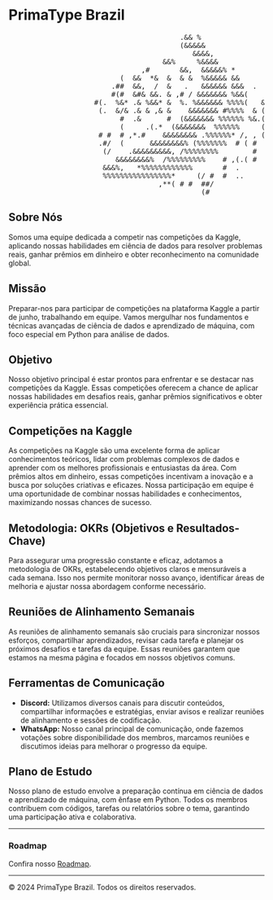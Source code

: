# PrimaType Brazil

<pre>
                                        .&& %
                                        (&&&&&
                                           &&&&,
                                    &&%     %&&&&
                               ,#       &&,  &&&&&% *
                          (  &&  *&  &  & &  %&&&&& &&
                        .##  &&,  /  &   .   &&&&&& &&&  .
                        #(#  &#& &&. & ,# / &&&&&&& %&&(
                    #(.  %&* .& %&&* &  %. %&&&&&& %%%%(   &(
                     (.  &/& .& & ,& &    &&&&&&& #%%%%  & (,
                          #  .&      #  (&&&&&&& %%%%%% %&.(.
                          (     .(.*  (&&&&&&&  %%%%%%     (,
                     # #  # ,*.#    &&&&&&&& .%%%%%%* /, , (.
                     .#/  (      &&&&&&&&% (%%%%%%%  # ( #
                      (/    .&&&&&&&&&, /%%%%%%%%        #
                         &&&&&&&&%  /%%%%%%%%%    # ,(.( #
                      &&&%,   *%%%%%%%%%%%%       #  .
                      %%%%%%%%%%%%%%%%*     (/ #  #  ..
                                   ,**( # #  ##/
                                             (#
</pre>

## Sobre Nós
Somos uma equipe dedicada a competir nas competições da Kaggle, aplicando nossas habilidades em ciência de dados para resolver problemas reais, ganhar prêmios em dinheiro e obter reconhecimento na comunidade global.

## Missão
Preparar-nos para participar de competições na plataforma Kaggle a partir de junho, trabalhando em equipe. Vamos mergulhar nos fundamentos e técnicas avançadas de ciência de dados e aprendizado de máquina, com foco especial em Python para análise de dados.

## Objetivo
Nosso objetivo principal é estar prontos para enfrentar e se destacar nas competições da Kaggle. Essas competições oferecem a chance de aplicar nossas habilidades em desafios reais, ganhar prêmios significativos e obter experiência prática essencial.

## Competições na Kaggle
As competições na Kaggle são uma excelente forma de aplicar conhecimentos teóricos, lidar com problemas complexos de dados e aprender com os melhores profissionais e entusiastas da área. Com prêmios altos em dinheiro, essas competições incentivam a inovação e a busca por soluções criativas e eficazes. Nossa participação em equipe é uma oportunidade de combinar nossas habilidades e conhecimentos, maximizando nossas chances de sucesso.

## Metodologia: OKRs (Objetivos e Resultados-Chave)
Para assegurar uma progressão constante e eficaz, adotamos a metodologia de OKRs, estabelecendo objetivos claros e mensuráveis a cada semana. Isso nos permite monitorar nosso avanço, identificar áreas de melhoria e ajustar nossa abordagem conforme necessário.

## Reuniões de Alinhamento Semanais
As reuniões de alinhamento semanais são cruciais para sincronizar nossos esforços, compartilhar aprendizados, revisar cada tarefa e planejar os próximos desafios e tarefas da equipe. Essas reuniões garantem que estamos na mesma página e focados em nossos objetivos comuns.

## Ferramentas de Comunicação
- **Discord:** Utilizamos diversos canais para discutir conteúdos, compartilhar informações e estratégias, enviar avisos e realizar reuniões de alinhamento e sessões de codificação.
- **WhatsApp:** Nosso canal principal de comunicação, onde fazemos votações sobre disponibilidade dos membros, marcamos reuniões e discutimos ideias para melhorar o progresso da equipe.

## Plano de Estudo
Nosso plano de estudo envolve a preparação contínua em ciência de dados e aprendizado de máquina, com ênfase em Python. Todos os membros contribuem com códigos, tarefas ou relatórios sobre o tema, garantindo uma participação ativa e colaborativa.

---

### Roadmap
Confira nosso [Roadmap](https://roadmap.sh/r/primatype-brazil).

---

© 2024 PrimaType Brazil. Todos os direitos reservados.

